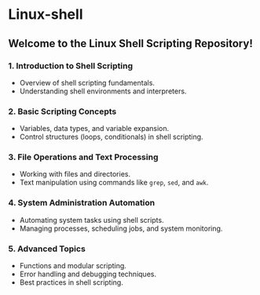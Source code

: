 # Linux-shell
## Welcome to the Linux Shell Scripting Repository!

### 1. Introduction to Shell Scripting
- Overview of shell scripting fundamentals.
- Understanding shell environments and interpreters.

### 2. Basic Scripting Concepts
- Variables, data types, and variable expansion.
- Control structures (loops, conditionals) in shell scripting.

### 3. File Operations and Text Processing
- Working with files and directories.
- Text manipulation using commands like `grep`, `sed`, and `awk`.

### 4. System Administration Automation
- Automating system tasks using shell scripts.
- Managing processes, scheduling jobs, and system monitoring.

### 5. Advanced Topics
- Functions and modular scripting.
- Error handling and debugging techniques.
- Best practices in shell scripting.
